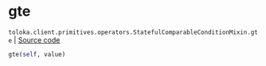 # gte
`toloka.client.primitives.operators.StatefulComparableConditionMixin.gte` | [Source code](https://github.com/Toloka/toloka-kit/blob/v0.1.26/src/client/primitives/operators.py#L156)

```python
gte(self, value)
```

